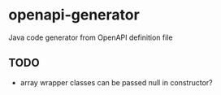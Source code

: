 # openapi-generator
Java code generator from OpenAPI definition file

## TODO
* array wrapper classes can be passed null in constructor?
